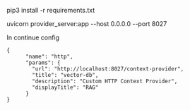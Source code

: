 pip3 install -r requirements.txt


uvicorn provider_server:app --host 0.0.0.0 --port 8027


In continue config 

``` 
{
      "name": "http",
      "params": {
        "url": "http://localhost:8027/context-provider",
        "title": "vector-db",
        "description": "Custom HTTP Context Provider",
        "displayTitle": "RAG"
      }
}
```